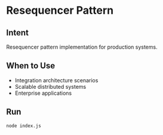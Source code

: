 # Resequencer Pattern

## Intent
Resequencer pattern implementation for production systems.

## When to Use
- Integration architecture scenarios
- Scalable distributed systems
- Enterprise applications

## Run
```bash
node index.js
```

